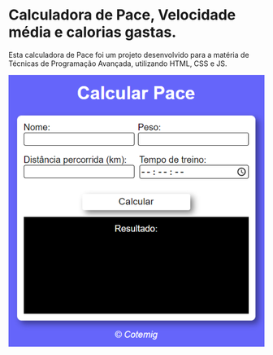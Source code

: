 # Calculadora de Pace, Velocidade média e calorias gastas.
Esta calculadora de Pace foi um projeto desenvolvido para a matéria de Técnicas de Programação Avançada, utilizando HTML, CSS e JS.

<a href="https://vituvitaminadev.github.io/calculadoraPace/"><img src="pace.png"></a>
